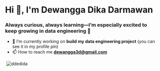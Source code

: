 <h1>Hi 👋, I'm Dewangga Dika Darmawan</h1>
<h3>Always curious, always learning—I’m especially excited to keep growing in data engineering 🚀</h3>

- 🔭 I’m currently working on **build my data engineering project** (you can see it in my profile pin)
- 📫 How to reach me **dewangga3d@gmail.com**

<p>&nbsp;<img align="center" src="https://github-readme-stats.vercel.app/api?username=ddedida&show_icons=true&locale=en" alt="ddedida" /></p>
